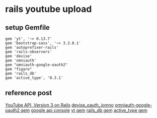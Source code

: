 # rails youtube upload

## setup Gemfile
```
gem 'yt', '~> 0.13.7'
gem 'bootstrap-sass', '~> 3.3.0.1'
gem 'autoprefixer-rails'
gem 'rails-observers'
gem 'devise'
gem 'omniauth'
gem "omniauth-google-oauth2"  
gem "figaro"
gem 'rails_db'
gem 'active_type', '0.3.1'
```
## reference post
[YouTube API, Version 3 on Rails](https://www.sitepoint.com/youtube-api-version-3-rails/)
[devise_oauth_jomno](https://github.com/jomno/devise_facebook_kakao)
[omniauth-google-oauth2 gem](https://github.com/zquestz/omniauth-google-oauth2)
[google api console](https://console.developers.google.com/)
[yt gem](https://github.com/Fullscreen/yt)
[rails_db gem](https://github.com/igorkasyanchuk/rails_db)
[active_type gem](https://github.com/makandra/active_type)